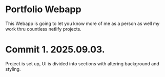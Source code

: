 # Portfolio Webapp

  This Webapp is going to let you know more of me as a person as well my work thru countless netlify projects.

# Commit 1. 2025.09.03.

  Project is set up, UI is divided into sections with altering background and styling.